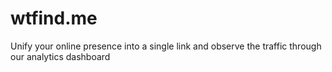 # wtfind.me
Unify your online presence into a single link and observe the traffic through our analytics dashboard
